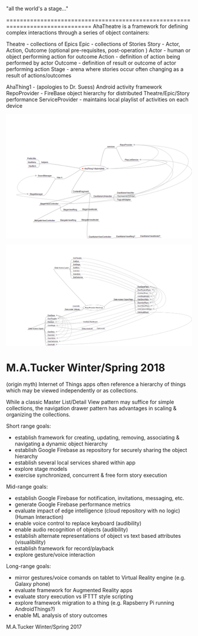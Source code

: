 "all the world's a stage..."

===============================================================================
AhaTheatre is a framework for defining complex interactions through a series of object containers:

Theatre - collections of Epics
Epic - collections of Stories
Story - Actor, Action, Outcome (optional pre-requisites, post-operation )
Actor - human or object performing action for outcome
Action - definition of action being performed by actor
Outcome - definition of result or outcome of actor performing action
Stage - arena where stories occur often changing as a result of actions/outcomes

AhaThing1 - (apologies to Dr. Suess) Android activity framework
RepoProvider - FireBase object hierarchy for distributed Theatre/Epic/Story performance
ServiceProvider - maintains local playlist of activities on each device

![Screenshot](AhaThing1Mindmap.png)

![Screenshot](RepoProviderMindmap.png)

M.A.Tucker
Winter/Spring 2018
===============================================================================
(origin myth)
Internet of Things apps often reference a hierarchy of things which may be viewed independently or as collections.

While a classic Master List/Detail View pattern may suffice for simple collections, 
the navigation drawer pattern has advantages in scaling & organizing the collections.

Short range goals:
- establish framework for creating, updating, removing, associating & navigating a dynamic object hierarchy
- establish Google Firebase as repository for securely sharing the object hierarchy
- establish several local services shared within app
- explore stage models
- exercise synchronized, concurrent & free form story execution

Mid-range goals:
- establish Google Firebase for notification, invitations, messaging, etc.  
- generate Google Firebase performance metrics
- evaluate impact of edge intelligence (cloud repository with no logic)
(Human Interaction)
- enable voice control to replace keyboard (audibility)
- enable audio recognition of objects (audibility)
- establish alternate representations of object vs text based attributes (visualibility)
- establish framework for record/playback
- explore gesture/voice interaction

Long-range goals:
- mirror gestures/voice comands on tablet to Virtual Reality engine (e.g. Galaxy phone)
- evaluate framework for Augmented Reality apps
- evaluate story execution vs IFTTT style scripting
- explore framework migration to a thing (e.g. Rapsberry Pi running AndroidThings?)
- enable ML analysis of story outcomes

M.A.Tucker
Winter/Spring 2017